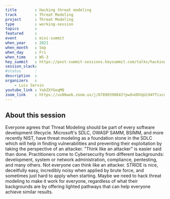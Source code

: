 ```yaml
---
title        : Hacking threat modeling
track        : Threat Modeling
project      : Threat Modeling
type         : working-session
topics       :
featured     :
event        : mini-summit
when_year    : 2021
when_month   : Sep
when_day     : Fri
when_time    : WS-3
hey_summit   : https://post-summit-sessions.heysummit.com/talks/hacking-threat-modeling/
session_slack:
#status      :
description  :
organizers   :
    - Luis Servin
youtube_link : YabZXYGeqMQ
zoom_link    : https://us06web.zoom.us/j/87890390843?pwd=UDVqUi94YTcxcmtjQUpCK3IrNUU5QT09
---
```


## About this session
Everyone agrees that Threat Modeling should be part of every software development lifecycle. Microsoft's SDLC, OWASP SAMM, BSIMM, and more recently NIST,
have threat modeling as a foundation stone in the SDLC which will help in finding vulnerabilities and preventing their exploitation by taking the perspective of an attacker. 
"Think like an attacker" is easier said than done. Practitioners come to Cybersecurity from different backgrounds: development, system or network administration, compliance,
pentesting, and many others. Not everyone can think like an attacker. STRIDE is nice, deceitfully easy, incredibly noisy when applied by brute force, and sometimes just hard
to apply when starting. Maybe we need to hack threat modeling to make it work for everyone, regardless of what their backgrounds are by offering lighted pathways that can help 
everyone achieve similar results.
